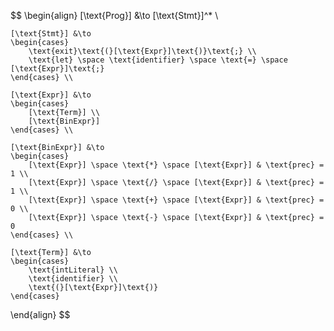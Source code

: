 $$
\begin{align}
    [\text{Prog}] &\to [\text{Stmt}]^* \\

    [\text{Stmt}] &\to
    \begin{cases}
        \text{exit}\text{(}[\text{Expr}]\text{)}\text{;} \\
        \text{let} \space \text{identifier} \space \text{=} \space [\text{Expr}]\text{;}
    \end{cases} \\

    [\text{Expr}] &\to
    \begin{cases}
        [\text{Term}] \\
        [\text{BinExpr}]
    \end{cases} \\

    [\text{BinExpr}] &\to
    \begin{cases}
        [\text{Expr}] \space \text{*} \space [\text{Expr}] & \text{prec} = 1 \\
        [\text{Expr}] \space \text{/} \space [\text{Expr}] & \text{prec} = 1 \\
        [\text{Expr}] \space \text{+} \space [\text{Expr}] & \text{prec} = 0 \\
        [\text{Expr}] \space \text{-} \space [\text{Expr}] & \text{prec} = 0
    \end{cases} \\

    [\text{Term}] &\to
    \begin{cases}
        \text{intLiteral} \\
        \text{identifier} \\
        \text{(}[\text{Expr}]\text{)}
    \end{cases}
\end{align}
$$
